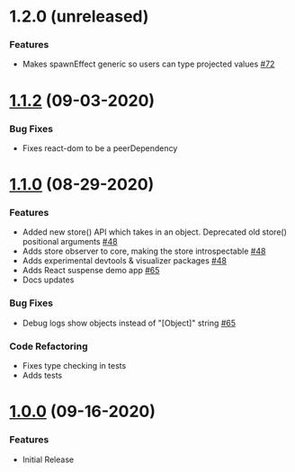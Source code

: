 # 1.2.0 (unreleased)

### Features

- Makes spawnEffect generic so users can type projected values [#72](https://github.com/rx-store/rx-store/pull/72)

# [1.1.2](https://github.com/rx-store/rx-store/compare/1.1.0...1.1.2) (09-03-2020)

### Bug Fixes

- Fixes react-dom to be a peerDependency

# [1.1.0](https://github.com/rx-store/rx-store/compare/1.0.0...1.1.0) (08-29-2020)

### Features

- Added new store() API which takes in an object. Deprecated old store() positional arguments [#48](https://github.com/rx-store/rx-store/pull/48/files)
- Adds store observer to core, making the store introspectable [#48](https://github.com/rx-store/rx-store/pull/48/files)
- Adds experimental devtools & visualizer packages [#48](https://github.com/rx-store/rx-store/pull/48/files)
- Adds React suspense demo app [#65](https://github.com/rx-store/rx-store/pull/65)
- Docs updates

### Bug Fixes

- Debug logs show objects instead of "[Object]" string [#65](https://github.com/rx-store/rx-store/pull/65)

### Code Refactoring

- Fixes type checking in tests
- Adds tests

# [1.0.0](https://github.com/rx-store/rx-store/compare/1.0.0) (09-16-2020)

### Features

- Initial Release
